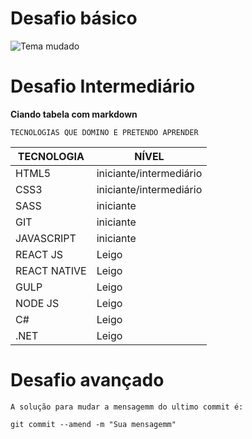# Desafio básico

![Tema mudado](https://drive.google.com/file/d/1dngrMqW2KsMuJEVa1tuC1AExYfVk9ZF2/view?usp=sharing)


# Desafio Intermediário 

**Ciando tabela com markdown**

`TECNOLOGIAS QUE DOMINO E PRETENDO APRENDER`

TECNOLOGIA     |     NÍVEL
---------------|----------
HTML5 | iniciante/intermediário
CSS3  | iniciante/intermediário
SASS  |  iniciante
GIT  |  iniciante
JAVASCRIPT  |  iniciante
REACT JS |  Leigo
REACT NATIVE  |  Leigo
GULP  |  Leigo
NODE JS  |  Leigo
C#  |  Leigo
.NET  |  Leigo


# Desafio avançado

`A solução para mudar a mensagemm do ultimo commit é:`

```
git commit --amend -m "Sua mensagemm"
```







